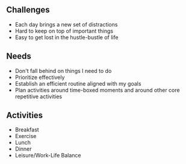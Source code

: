 ## Challenges
- Each day brings a new set of distractions
- Hard to keep on top of important things
- Easy to get lost in the hustle-bustle of life
## Needs
- Don't fall behind on things I need to do
- Prioritize effectively
- Establish an efficient routine aligned with my goals
- Plan activities around time-boxed moments and around other core repetitive activities
## Activities
- Breakfast
- Exercise
- Lunch
- Dinner
- Leisure/Work-Life Balance